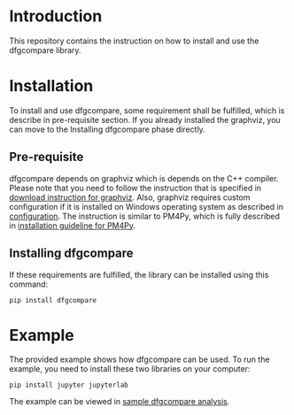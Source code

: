# Introduction
This repository contains the instruction on how to install and use the dfgcompare library.

# Installation 
To install and use dfgcompare, some requirement shall be fulfilled, which is describe in pre-requisite section.
If you already installed the graphviz, you can move to the Installing dfgcompare phase directly.

## Pre-requisite
dfgcompare depends on graphviz which is depends on the C++ compiler.
Please note that you need to follow the instruction that is specified in [download instruction for graphviz](https://www.graphviz.org/download/).
Also, graphviz requires custom configuration if it is installed on Windows operating system as described in [configuration](https://forum.graphviz.org/t/new-simplified-installation-procedure-on-windows/224).
The instruction is similar to PM4Py, which is fully described in [installation guideline for PM4Py](https://pm4py.fit.fraunhofer.de/install).

## Installing dfgcompare
If these requirements are fulfilled, the library can be installed using this command:
```
pip install dfgcompare
```

# Example
The provided example shows how dfgcompare can be used. To run the example, you need to install these two libraries on your computer:
```
pip install jupyter jupyterlab
```
The example can be viewed in [sample dfgcompare analysis](./sample_analysis.ipynb).
